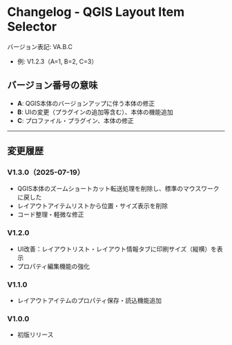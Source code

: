 # Changelog - QGIS Layout Item Selector

バージョン表記: VA.B.C
- 例: V1.2.3（A=1, B=2, C=3）

## バージョン番号の意味
- **A**: QGIS本体のバージョンアップに伴う本体の修正
- **B**: UIの変更（プラグインの追加等含む）、本体の機能追加
- **C**: プロファイル・プラグイン、本体の修正

---

## 変更履歴

### V1.3.0（2025-07-19）
- QGIS本体のズームショートカット転送処理を削除し、標準のマウスワークに戻した
- レイアウトアイテムリストから位置・サイズ表示を削除
- コード整理・軽微な修正

### V1.2.0
- UI改善：レイアウトリスト・レイアウト情報タブに印刷サイズ（縦横）を表示
- プロパティ編集機能の強化

### V1.1.0
- レイアウトアイテムのプロパティ保存・読込機能追加

### V1.0.0
- 初版リリース
